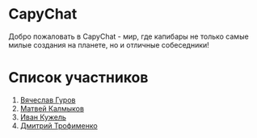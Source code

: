 # CapyChat

Добро пожаловать в CapyChat - мир, где капибары не только самые милые создания на планете, но и отличные собеседники!

# Список участников

1. [Вячеслав Гуров](https://gitflic.ru/user/slava2608)
2. [Матвей Калмыков](https://gitflic.ru/user/matthew_k)
3. [Иван Кужель](https://gitflic.ru/user/pupunya123)
4. [Дмитрий Трофименко](https://gitflic.ru/user/xd_deezall)
